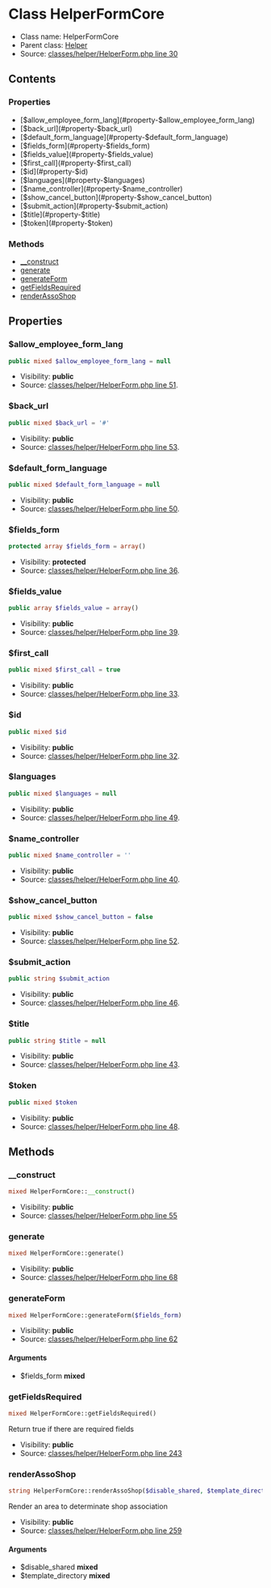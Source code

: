 Class HelperFormCore
=====================





* Class name: HelperFormCore
* Parent class: [Helper](class.HelperCore.md)
* Source: [classes/helper/HelperForm.php line 30](https://github.com/PrestaShop/PrestaShop/blob/1.6.0.7/classes/helper/HelperForm.php#L30)


Contents
--------


### Properties

* [$allow_employee_form_lang](#property-$allow_employee_form_lang)
* [$back_url](#property-$back_url)
* [$default_form_language](#property-$default_form_language)
* [$fields_form](#property-$fields_form)
* [$fields_value](#property-$fields_value)
* [$first_call](#property-$first_call)
* [$id](#property-$id)
* [$languages](#property-$languages)
* [$name_controller](#property-$name_controller)
* [$show_cancel_button](#property-$show_cancel_button)
* [$submit_action](#property-$submit_action)
* [$title](#property-$title)
* [$token](#property-$token)

### Methods

* [__construct](#method-__construct)
* [generate](#method-generate)
* [generateForm](#method-generateForm)
* [getFieldsRequired](#method-getFieldsRequired)
* [renderAssoShop](#method-renderAssoShop)




Properties
----------


### <a name="property-$allow_employee_form_lang"></a>$allow_employee_form_lang

```php
public mixed $allow_employee_form_lang = null
```





* Visibility: **public**
* Source: [classes/helper/HelperForm.php line 51](https://github.com/PrestaShop/PrestaShop/blob/1.6.0.7/classes/helper/HelperForm.php#L51).


### <a name="property-$back_url"></a>$back_url

```php
public mixed $back_url = '#'
```





* Visibility: **public**
* Source: [classes/helper/HelperForm.php line 53](https://github.com/PrestaShop/PrestaShop/blob/1.6.0.7/classes/helper/HelperForm.php#L53).


### <a name="property-$default_form_language"></a>$default_form_language

```php
public mixed $default_form_language = null
```





* Visibility: **public**
* Source: [classes/helper/HelperForm.php line 50](https://github.com/PrestaShop/PrestaShop/blob/1.6.0.7/classes/helper/HelperForm.php#L50).


### <a name="property-$fields_form"></a>$fields_form

```php
protected array $fields_form = array()
```





* Visibility: **protected**
* Source: [classes/helper/HelperForm.php line 36](https://github.com/PrestaShop/PrestaShop/blob/1.6.0.7/classes/helper/HelperForm.php#L36).


### <a name="property-$fields_value"></a>$fields_value

```php
public array $fields_value = array()
```





* Visibility: **public**
* Source: [classes/helper/HelperForm.php line 39](https://github.com/PrestaShop/PrestaShop/blob/1.6.0.7/classes/helper/HelperForm.php#L39).


### <a name="property-$first_call"></a>$first_call

```php
public mixed $first_call = true
```





* Visibility: **public**
* Source: [classes/helper/HelperForm.php line 33](https://github.com/PrestaShop/PrestaShop/blob/1.6.0.7/classes/helper/HelperForm.php#L33).


### <a name="property-$id"></a>$id

```php
public mixed $id
```





* Visibility: **public**
* Source: [classes/helper/HelperForm.php line 32](https://github.com/PrestaShop/PrestaShop/blob/1.6.0.7/classes/helper/HelperForm.php#L32).


### <a name="property-$languages"></a>$languages

```php
public mixed $languages = null
```





* Visibility: **public**
* Source: [classes/helper/HelperForm.php line 49](https://github.com/PrestaShop/PrestaShop/blob/1.6.0.7/classes/helper/HelperForm.php#L49).


### <a name="property-$name_controller"></a>$name_controller

```php
public mixed $name_controller = ''
```





* Visibility: **public**
* Source: [classes/helper/HelperForm.php line 40](https://github.com/PrestaShop/PrestaShop/blob/1.6.0.7/classes/helper/HelperForm.php#L40).


### <a name="property-$show_cancel_button"></a>$show_cancel_button

```php
public mixed $show_cancel_button = false
```





* Visibility: **public**
* Source: [classes/helper/HelperForm.php line 52](https://github.com/PrestaShop/PrestaShop/blob/1.6.0.7/classes/helper/HelperForm.php#L52).


### <a name="property-$submit_action"></a>$submit_action

```php
public string $submit_action
```





* Visibility: **public**
* Source: [classes/helper/HelperForm.php line 46](https://github.com/PrestaShop/PrestaShop/blob/1.6.0.7/classes/helper/HelperForm.php#L46).


### <a name="property-$title"></a>$title

```php
public string $title = null
```





* Visibility: **public**
* Source: [classes/helper/HelperForm.php line 43](https://github.com/PrestaShop/PrestaShop/blob/1.6.0.7/classes/helper/HelperForm.php#L43).


### <a name="property-$token"></a>$token

```php
public mixed $token
```





* Visibility: **public**
* Source: [classes/helper/HelperForm.php line 48](https://github.com/PrestaShop/PrestaShop/blob/1.6.0.7/classes/helper/HelperForm.php#L48).


Methods
-------


### <a name="method-__construct"></a>__construct

```php
mixed HelperFormCore::__construct()
```





* Visibility: **public**
* Source: [classes/helper/HelperForm.php line 55](https://github.com/PrestaShop/PrestaShop/blob/1.6.0.7/classes/helper/HelperForm.php#L55)




### <a name="method-generate"></a>generate

```php
mixed HelperFormCore::generate()
```





* Visibility: **public**
* Source: [classes/helper/HelperForm.php line 68](https://github.com/PrestaShop/PrestaShop/blob/1.6.0.7/classes/helper/HelperForm.php#L68)




### <a name="method-generateForm"></a>generateForm

```php
mixed HelperFormCore::generateForm($fields_form)
```





* Visibility: **public**
* Source: [classes/helper/HelperForm.php line 62](https://github.com/PrestaShop/PrestaShop/blob/1.6.0.7/classes/helper/HelperForm.php#L62)


#### Arguments
* $fields_form **mixed**



### <a name="method-getFieldsRequired"></a>getFieldsRequired

```php
mixed HelperFormCore::getFieldsRequired()
```

Return true if there are required fields



* Visibility: **public**
* Source: [classes/helper/HelperForm.php line 243](https://github.com/PrestaShop/PrestaShop/blob/1.6.0.7/classes/helper/HelperForm.php#L243)




### <a name="method-renderAssoShop"></a>renderAssoShop

```php
string HelperFormCore::renderAssoShop($disable_shared, $template_directory)
```

Render an area to determinate shop association



* Visibility: **public**
* Source: [classes/helper/HelperForm.php line 259](https://github.com/PrestaShop/PrestaShop/blob/1.6.0.7/classes/helper/HelperForm.php#L259)


#### Arguments
* $disable_shared **mixed**
* $template_directory **mixed**



